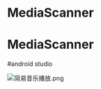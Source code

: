 # MediaScanner
# MediaScanner
#android studio

![简易音乐播放.png](https://i.loli.net/2020/07/14/C9aK1USMryjPh6Q.png)
